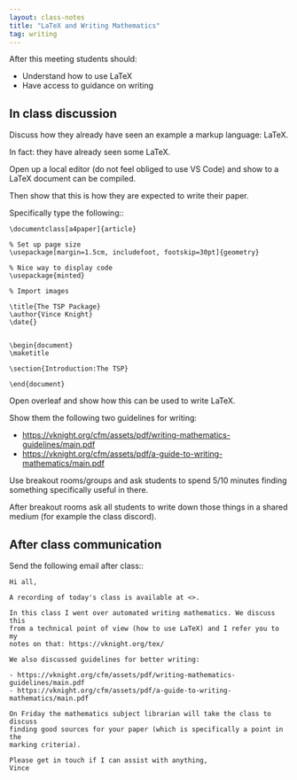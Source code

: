 ```yaml
---
layout: class-notes
title: "LaTeX and Writing Mathematics"
tag: writing
---
```


After this meeting students should:

- Understand how to use LaTeX
- Have access to guidance on writing

## In class discussion

Discuss how they already have seen an example a markup language: LaTeX.

In fact: they have already seen some LaTeX.

Open up a local editor (do not feel obliged to use VS Code) and show to a LaTeX
document can be compiled.

Then show that this is how they are expected to write their paper.

Specifically type the following::

    \documentclass[a4paper]{article}

    % Set up page size
    \usepackage[margin=1.5cm, includefoot, footskip=30pt]{geometry}

    % Nice way to display code
    \usepackage{minted}

    % Import images

    \title{The TSP Package}
    \author{Vince Knight}
    \date{}


    \begin{document}
    \maketitle

    \section{Introduction:The TSP}

    \end{document}

Open overleaf and show how this can be used to write LaTeX.

Show them the following two guidelines for writing:

- https://vknight.org/cfm/assets/pdf/writing-mathematics-guidelines/main.pdf
- https://vknight.org/cfm/assets/pdf/a-guide-to-writing-mathematics/main.pdf

Use breakout rooms/groups and ask students to spend 5/10 minutes finding
something specifically useful in there.

After breakout rooms ask all students to write down those things in a shared
medium (for example the class discord).

## After class communication

Send the following email after class::

    Hi all,

    A recording of today's class is available at <>.

    In this class I went over automated writing mathematics. We discuss this
    from a technical point of view (how to use LaTeX) and I refer you to my
    notes on that: https://vknight.org/tex/

    We also discussed guidelines for better writing:

    - https://vknight.org/cfm/assets/pdf/writing-mathematics-guidelines/main.pdf
    - https://vknight.org/cfm/assets/pdf/a-guide-to-writing-mathematics/main.pdf

    On Friday the mathematics subject librarian will take the class to discuss
    finding good sources for your paper (which is specifically a point in the
    marking criteria).

    Please get in touch if I can assist with anything,
    Vince
